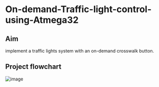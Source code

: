 # On-demand-Traffic-light-control-using-Atmega32
## Aim
implement a traffic lights system with an on-demand crosswalk button.
## Project flowchart
![image](https://user-images.githubusercontent.com/104006521/187073420-ae479711-81ac-45de-877e-b852d0e83d45.png)

